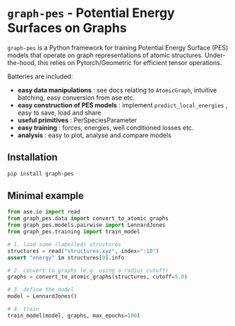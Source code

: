 # `graph-pes` - Potential Energy Surfaces on Graphs

`graph-pes` is a Python framework for training Potential Energy Surface (PES) 
models that operate on graph representations of atomic structures.
Under-the-hood, this relies on Pytorch/Geometric for efficient tensor operations.

Batteries are included:
- **easy data manipulations** : see docs relating to `AtomicGraph`, intuitive batching, easy conversion from ase etc.
- **easy construction of PES models** : implement `predict_local_energies` , easy to save, load and share
- **useful primitives** : PerSpeciesParameter
- **easy training** : forces, energies, well conditioned losses etc.
- **analysis** : easy to plot, analyse and compare models

## Installation

```bash
pip install graph-pes
```

## Minimal example

```python
from ase.io import read
from graph_pes.data import convert_to_atomic_graphs
from graph_pes.models.pairwise import LennardJones
from graph_pes.training import train_model

# 1. load some (labelled) structures
structures = read("structures.xyz", index=":10")
assert "energy" in structures[0].info

# 2. convert to graphs (e.g. using a radius cutoff)
graphs = convert_to_atomic_graphs(structures, cutoff=5.0)

# 3. define the model
model = LennardJones()

# 4. train
train_model(model, graphs, max_epochs=100)
```